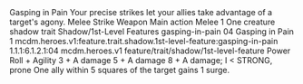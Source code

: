 <ability>
  <name>Gasping in Pain</name>
  <flavor>Your precise strikes let your allies take advantage of a target&apos;s agony.</flavor>
  <keywords>
    <keyword>Melee</keyword>
    <keyword>Strike</keyword>
    <keyword>Weapon</keyword>
  </keywords>
  <type>Main action</type>
  <distance>Melee 1</distance>
  <target>One creature</target>
  <metadata>
    <class>shadow</class>
    <feature_type>trait</feature_type>
    <file_dpath>Shadow/1st-Level Features</file_dpath>
    <item_id>gasping-in-pain</item_id>
    <item_index>04</item_index>
    <item_name>Gasping in Pain</item_name>
    <level>1</level>
    <scc>mcdm.heroes.v1:feature.trait.shadow.1st-level-feature:gasping-in-pain</scc>
    <scdc>1.1.1:6.1.2.1:04</scdc>
    <source>mcdm.heroes.v1</source>
    <type>feature/trait/shadow/1st-level-feature</type>
  </metadata>
  <effects>
    <effect type="roll">
      <roll>Power Roll + Agility</roll>
      <t1>3 + A damage</t1>
      <t2>5 + A damage</t2>
      <t3>8 + A damage; I &lt; STRONG, prone</t3>
    </effect>
    <effect type="mundane">One ally within 5 squares of the target gains 1 surge.</effect>
  </effects>
</ability>
